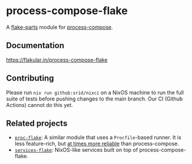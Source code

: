# process-compose-flake
A [flake-parts](https://github.com/hercules-ci/flake-parts) module for [process-compose](https://github.com/F1bonacc1/process-compose).

## Documentation

https://flakular.in/process-compose-flake

## Contributing

Please run `nix run github:srid/nixci` on a NixOS machine to run the full suite of tests before pushing changes to the main branch. Our CI (Github Actions) cannot do this yet.

## Related projects

- [`proc-flake`](https://github.com/srid/proc-flake): A similar module that uses a `Procfile`-based runner. It is less feature-rich, but [at times more reliable](https://github.com/Platonic-Systems/process-compose-flake/issues/30) than process-compose.
- [`services-flake`](https://github.com/juspay/services-flake): NixOS-like services built on top of process-compose-flake.
